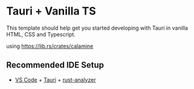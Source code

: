 # Tauri + Vanilla TS

This template should help get you started developing with Tauri in vanilla HTML, CSS and Typescript.

using https://lib.rs/crates/calamine

## Recommended IDE Setup

- [VS Code](https://code.visualstudio.com/) + [Tauri](https://marketplace.visualstudio.com/items?itemName=tauri-apps.tauri-vscode) + [rust-analyzer](https://marketplace.visualstudio.com/items?itemName=rust-lang.rust-analyzer)

